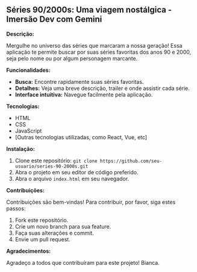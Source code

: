 ## Séries 90/2000s: Uma viagem nostálgica - Imersão Dev com Gemini

**Descrição:**

Mergulhe no universo das séries que marcaram a nossa geração! Essa aplicação te permite buscar por suas séries favoritas dos anos 90 e 2000, seja pelo nome ou por algum personagem marcante.

**Funcionalidades:**

* **Busca:** Encontre rapidamente suas séries favoritas.
* **Detalhes:** Veja uma breve descrição, trailer e onde assistir cada série.
* **Interface intuitiva:** Navegue facilmente pela aplicação.

**Tecnologias:**

* HTML
* CSS
* JavaScript
* [Outras tecnologias utilizadas, como React, Vue, etc]

**Instalação:**

1. Clone este repositório: `git clone https://github.com/seu-usuario/series-90-2000s.git`
2. Abra o projeto em seu editor de código preferido.
3. Abra o arquivo `index.html` em seu navegador.

**Contribuições:**

Contribuições são bem-vindas! Para contribuir, por favor, siga estes passos:

1. Fork este repositório.
2. Crie um novo branch para sua feature.
3. Faça suas alterações e commit.
4. Envie um pull request.

**Agradecimentos:**

Agradeço a todos que contribuíram para este projeto!
Bianca.
